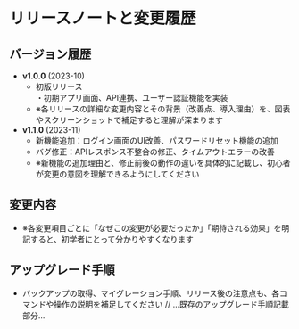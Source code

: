 # リリースノートと変更履歴

## バージョン履歴
- **v1.0.0** (2023-10)
  - 初版リリース  
    ・初期アプリ画面、API連携、ユーザー認証機能を実装  
  - ※各リリースの詳細な変更内容とその背景（改善点、導入理由）を、図表やスクリーンショットで補足すると理解が深まります
- **v1.1.0** (2023-11)
  - 新機能追加：ログイン画面のUI改善、パスワードリセット機能の追加  
  - バグ修正：APIレスポンス不整合の修正、タイムアウトエラーの改善  
  - ※新機能の追加理由と、修正前後の動作の違いを具体的に記載し、初心者が変更の意図を理解できるようにしてください

## 変更内容
- ※各変更項目ごとに「なぜこの変更が必要だったか」「期待される効果」を明記すると、初学者にとって分かりやすくなります

## アップグレード手順
- バックアップの取得、マイグレーション手順、リリース後の注意点も、各コマンドや操作の説明を補足してください
// ...既存のアップグレード手順記載部分...
